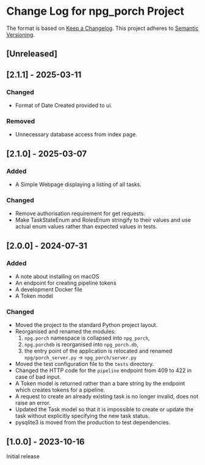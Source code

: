 # Change Log for npg_porch Project

The format is based on [Keep a Changelog](http://keepachangelog.com/).
This project adheres to [Semantic Versioning](http://semver.org/).

## [Unreleased]

## [2.1.1] - 2025-03-11

### Changed

* Format of Date Created provided to ui.

### Removed

* Unnecessary database access from index page.

## [2.1.0] - 2025-03-07

### Added

* A Simple Webpage displaying a listing of all tasks.

### Changed

* Remove authorisation requirement for get requests.
* Make TaskStateEnum and RolesEnum stringify to their values and use actual 
  enum values rather than expected values in tests.

## [2.0.0] - 2024-07-31

### Added

* A note about installing on macOS
* An endpoint for creating pipeline tokens
* A development Docker file
* A Token model

### Changed

* Moved the project to the standard Python project layout.
* Reorganised and renamed the modules:
    1. `npg.porch` namespace is collapsed into `npg_porch`,
    2. `npg.porchdb` is reorganised into `npg_porch.db`,
    3. the entry point of the application is relocated and
    renamed `npg/porch_server.py` -> `npg_porch/server.py`
* Moved the test configuration file to the `tests` directory.
* Changed the HTTP code for the `pipeline` endpoint from 409 to 422 in case of
  bad input.
* A Token model is returned rather than a bare string by the endpoint which
creates tokens for a pipeline.
* A request to create an already existing task is no longer invalid, does not
raise an error.
* Updated the Task model so that it is impossible to create or update the task
  without explicitly specifying the new task status.
* pysqlite3 is moved from the production to test dependencies.

## [1.0.0] - 2023-10-16

Initial release
